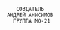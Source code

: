 



                     СОЗДАТЕЛЬ
                  АНДРЕЙ АНИСИМОВ
                    ГРУППА МО-21
